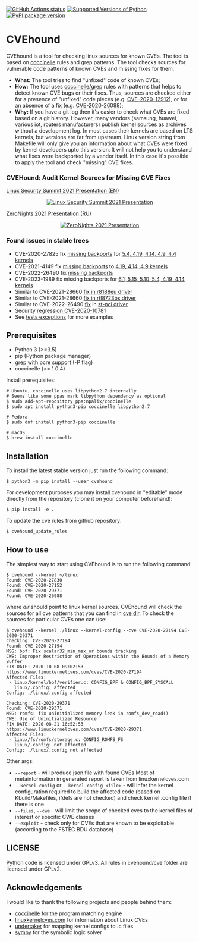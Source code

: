 [![GitHub Actions status](https://github.com/evdenis/cvehound/workflows/test/badge.svg)](https://github.com/evdenis/cvehound/actions?query=workflow%3Atest)
[![Supported Versions of Python](https://img.shields.io/pypi/pyversions/cvehound.svg)](https://pypi.org/project/cvehound)
[![PyPI package version](https://img.shields.io/pypi/v/cvehound.svg)](https://pypi.org/project/cvehound)

# CVEhound

CVEhound is a tool for checking linux sources for known CVEs.
The tool is based on [coccinelle](https://coccinelle.gitlabpages.inria.fr/website/)
rules and grep patterns. The tool checks sources for vulnerable
code patterns of known CVEs and missing fixes for them.

- **What:** The tool tries to find "unfixed" code of known CVEs;
- **How:** The tool uses [coccinelle/grep](cvehound/cve) rules with patterns that helps to detect known CVE bugs or their fixes. Thus, sources are checked either for a presence of "unfixed" code pieces (e.g. [CVE-2020-12912](cvehound/cve/CVE-2020-12912.cocci)), or for an absence of a fix (e.g. [CVE-2020-26088](cvehound/cve/CVE-2020-26088.cocci));
- **Why:** If you have a git log then it's easier to check what CVEs are fixed based on a git history. However, many vendors (samsung, huawei, various iot, routers manufacturers) publish kernel sources as archives without a development log. In most cases their kernels are based on LTS kernels, but versions are far from upstream. Linux version string from Makefile will only give you an information about what CVEs were fixed by kernel developers upto this version. It will not help you to understand what fixes were backported by a vendor itself. In this case it's possible to apply the tool and check "missing" CVE fixes.

### CVEHound: Audit Kernel Sources for Missing CVE Fixes

[Linux Security Summit 2021 Presentation (EN)](docs/LSS2021_CVEhound_en.pdf)

<p align="center">
  <a href="https://www.youtube.com/watch?v=jIDnVeZNUA8">
    <img src="https://img.youtube.com/vi/jIDnVeZNUA8/0.jpg" alt="Linux Security Summit 2021 Presentation"/>
  </a>
</p>

[ZeroNights 2021 Presentation (RU)](docs/ZN2021_CVEhound_ru.pdf)

<p align="center">
  <a href="https://www.youtube.com/watch?v=-QwLkpYzQIk">
    <img src="https://img.youtube.com/vi/-QwLkpYzQIk/0.jpg" alt="ZeroNights 2021 Presentation"/>
  </a>
</p>

### Found issues in stable trees

 - CVE-2020-27825 fix [missing backports](https://lkml.org/lkml/2021/1/21/1278) for [5.4, 4.19, 4.14, 4.9, 4.4 kernels](https://www.spinics.net/lists/stable/msg440412.html)
 - CVE-2021-4149 fix [missing backports](https://lore.kernel.org/stable/d1a3f31f-2205-6dce-0f33-6611972e48cd@gmx.com/T/#t) to [4.19, 4.14, 4.9 kernels](https://lore.kernel.org/stable/20220309064748.160978-1-denis.e.efremov@oracle.com/)
 - CVE-2022-26490 fix [missing backports](https://lore.kernel.org/all/20220321174006.47972-1-denis.e.efremov@oracle.com/)
 - CVE-2023-1989 fix missing backports for [6.1, 5.15, 5.10, 5.4, 4.19, 4.14 kernels](https://lore.kernel.org/stable/20230902102200.24474-1-efremov@linux.com/)
 - Similar to CVE-2021-28660 [fix in r8188eu driver](https://lore.kernel.org/all/20220518070052.108287-1-denis.e.efremov@oracle.com/#r)
 - Similar to CVE-2021-28660 [fix in rtl8723bs driver](https://lore.kernel.org/all/20220520035730.5533-1-efremov@linux.com/)
 - Similar to CVE-2022-26490 [fix](https://lore.kernel.org/all/20221122004246.4186422-4-mfaltesek@google.com/) in [st-nci driver](https://lore.kernel.org/all/fc85ff14-70d6-0c3e-247d-eda2284a5f6b@oracle.com/)
 - Security [regression CVE-2020-10781](https://lkml.org/lkml/2023/4/17/744)
 - See [tests exceptions](https://github.com/evdenis/cvehound/blob/master/tests/test_01_on_branch.py#L7) for more examples

## Prerequisites

- Python 3 (>=3.5)
- pip (Python package manager)
- grep with pcre support (-P flag)
- coccinelle (>= 1.0.4)

Install prerequisites:
``` shell
# Ubuntu, coccinelle uses libpython2.7 internally
# Seems like some ppas mark libpython dependency as optional
$ sudo add-apt-repository ppa:npalix/coccinelle
$ sudo apt install python3-pip coccinelle libpython2.7

# Fedora
$ sudo dnf install python3-pip coccinelle

# macOS
$ brew install coccinelle
```

## Installation

To install the latest stable version just run the following command:

``` shell
$ python3 -m pip install --user cvehound
```

For development purposes you may install cvehound in "editable" mode
directly from the repository (clone it on your computer beforehand):

``` shell
$ pip install -e .
```

To update the cve rules from github repository:

``` shell
$ cvehound_update_rules
```

## How to use

The simplest way to start using CVEhound is to run the following command:

``` shell
$ cvehound --kernel ~/linux
Found: CVE-2020-27830
Found: CVE-2020-27152
Found: CVE-2020-29371
Found: CVE-2020-26088
```

where *dir* should point to linux kernel sources. CVEhound will check the
sources for all cve patterns that you can find in [cve dir](/cvehound/cve/).
To check the sources for particular CVEs one can use:

``` shell
$ cvehound --kernel ./linux --kernel-config --cve CVE-2020-27194 CVE-2020-29371
Checking: CVE-2020-27194
Found: CVE-2020-27194
MSG: bpf: Fix scalar32_min_max_or bounds tracking
CWE: Improper Restriction of Operations within the Bounds of a Memory Buffer
FIX DATE: 2020-10-08 09:02:53
https://www.linuxkernelcves.com/cves/CVE-2020-27194
Affected Files:
 - linux/kernel/bpf/verifier.c: CONFIG_BPF & CONFIG_BPF_SYSCALL
   linux/.config: affected
Config: ./linux/.config affected

Checking: CVE-2020-29371
Found: CVE-2020-29371
MSG: romfs: fix uninitialized memory leak in romfs_dev_read()
CWE: Use of Uninitialized Resource
FIX DATE: 2020-08-21 16:52:53
https://www.linuxkernelcves.com/cves/CVE-2020-29371
Affected Files:
 - linux/fs/romfs/storage.c: CONFIG_ROMFS_FS
   linux/.config: not affected
Config: ./linux/.config not affected
```

Other args:
 - `--report` - will produce json file with found CVEs
   Most of metainformation in generated report is taken from linuxkernelcves.com
 - `--kernel-config` or `--kernel-config <file>` - will infer the kernel configuration required to
   build the affected code (based on Kbuild/Makefiles, ifdefs are not checked) and
   check kernel .config file if there is one
 - `--files`, `--cwe` - will limit the scope of checked cves to the kernel files of
   interest or specific CWE classes
 - `--exploit` - check only for CVEs that are known to be exploitable (according to
   the FSTEC BDU database)

## LICENSE

Python code is licensed under GPLv3. All rules in cvehound/cve folder are licensed under GPLv2.

## Acknowledgements

I would like to thank the following projects and people behind them:
 - [coccinelle](https://coccinelle.gitlabpages.inria.fr/website/) for the program matching engine
 - [linuxkernelcves.com](https://linuxkernelcves.com/) for information about Linux CVEs
 - [undertaker](https://vamos.informatik.uni-erlangen.de/trac/undertaker) for mapping kernel configs to .c files
 - [sympy](https://www.sympy.org/) for the symbolic logic solver
